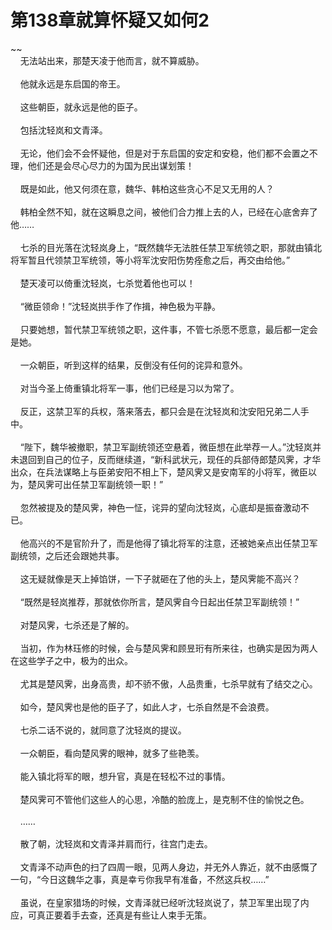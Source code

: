 # 第138章就算怀疑又如何2
~~<br>&nbsp;&nbsp;&nbsp;&nbsp;无法站出来，那楚天凌于他而言，就不算威胁。<br><br>&nbsp;&nbsp;&nbsp;&nbsp;他就永远是东启国的帝王。<br><br>&nbsp;&nbsp;&nbsp;&nbsp;这些朝臣，就永远是他的臣子。<br><br>&nbsp;&nbsp;&nbsp;&nbsp;包括沈轻岚和文青泽。<br><br>&nbsp;&nbsp;&nbsp;&nbsp;无论，他们会不会怀疑他，但是对于东启国的安定和安稳，他们都不会置之不理，他们还是会尽心尽力的为国为民出谋划策！<br><br>&nbsp;&nbsp;&nbsp;&nbsp;既是如此，他又何须在意，魏华、韩柏这些贪心不足又无用的人？<br><br>&nbsp;&nbsp;&nbsp;&nbsp;韩柏全然不知，就在这瞬息之间，被他们合力推上去的人，已经在心底舍弃了他……<br><br>&nbsp;&nbsp;&nbsp;&nbsp;七杀的目光落在沈轻岚身上，“既然魏华无法胜任禁卫军统领之职，那就由镇北将军暂且代领禁卫军统领，等小将军沈安阳伤势痊愈之后，再交由给他。”<br><br>&nbsp;&nbsp;&nbsp;&nbsp;楚天凌可以倚重沈轻岚，七杀觉着他也可以！<br><br>&nbsp;&nbsp;&nbsp;&nbsp;“微臣领命！”沈轻岚拱手作了作揖，神色极为平静。<br><br>&nbsp;&nbsp;&nbsp;&nbsp;只要她想，暂代禁卫军统领之职，这件事，不管七杀愿不愿意，最后都一定会是她。<br><br>&nbsp;&nbsp;&nbsp;&nbsp;一众朝臣，听到这样的结果，反倒没有任何的诧异和意外。<br><br>&nbsp;&nbsp;&nbsp;&nbsp;对当今圣上倚重镇北将军一事，他们已经是习以为常了。<br><br>&nbsp;&nbsp;&nbsp;&nbsp;反正，这禁卫军的兵权，落来落去，都只会是在沈轻岚和沈安阳兄弟二人手中。<br><br>&nbsp;&nbsp;&nbsp;&nbsp;“陛下，魏华被撤职，禁卫军副统领还空悬着，微臣想在此举荐一人。”沈轻岚并未退回到自己的位子，反而继续道，“新科武状元，现任的兵部侍郎楚风霁，才华出众，在兵法谋略上与臣弟安阳不相上下，楚风霁又是安南军的小将军，微臣以为，楚风霁可出任禁卫军副统领一职！”<br><br>&nbsp;&nbsp;&nbsp;&nbsp;忽然被提及的楚风霁，神色一怔，诧异的望向沈轻岚，心底却是振奋激动不已。<br><br>&nbsp;&nbsp;&nbsp;&nbsp;他高兴的不是官阶升了，而是他得了镇北将军的注意，还被她亲点出任禁卫军副统领，之后还会跟她共事。<br><br>&nbsp;&nbsp;&nbsp;&nbsp;这无疑就像是天上掉馅饼，一下子就砸在了他的头上，楚风霁能不高兴？<br><br>&nbsp;&nbsp;&nbsp;&nbsp;“既然是轻岚推荐，那就依你所言，楚风霁自今日起出任禁卫军副统领！”<br><br>&nbsp;&nbsp;&nbsp;&nbsp;对楚风霁，七杀还是了解的。<br><br>&nbsp;&nbsp;&nbsp;&nbsp;当初，作为林珏修的时候，会与楚风霁和顾昱珩有所来往，也确实是因为两人在这些学子之中，极为的出众。<br><br>&nbsp;&nbsp;&nbsp;&nbsp;尤其是楚风霁，出身高贵，却不骄不傲，人品贵重，七杀早就有了结交之心。<br><br>&nbsp;&nbsp;&nbsp;&nbsp;如今，楚风霁也是他的臣子了，如此人才，七杀自然是不会浪费。<br><br>&nbsp;&nbsp;&nbsp;&nbsp;七杀二话不说的，就同意了沈轻岚的提议。<br><br>&nbsp;&nbsp;&nbsp;&nbsp;一众朝臣，看向楚风霁的眼神，就多了些艳羡。<br><br>&nbsp;&nbsp;&nbsp;&nbsp;能入镇北将军的眼，想升官，真是在轻松不过的事情。<br><br>&nbsp;&nbsp;&nbsp;&nbsp;楚风霁可不管他们这些人的心思，冷酷的脸庞上，是克制不住的愉悦之色。<br><br>&nbsp;&nbsp;&nbsp;&nbsp;……<br><br>&nbsp;&nbsp;&nbsp;&nbsp;散了朝，沈轻岚和文青泽并肩而行，往宫门走去。<br><br>&nbsp;&nbsp;&nbsp;&nbsp;文青泽不动声色的扫了四周一眼，见两人身边，并无外人靠近，就不由感慨了一句，“今日这魏华之事，真是幸亏你我早有准备，不然这兵权……”<br><br>&nbsp;&nbsp;&nbsp;&nbsp;虽说，在皇家猎场的时候，文青泽就已经听沈轻岚说了，禁卫军里出现了内应，可真正要着手去查，还真是有些让人束手无策。<br><br>
                    

<script>_fwqdsqadxfw()</script>
<div><script>_dfwf1dw();</script></div>
<div><script>_dfwf1agdw();</script></div>
                